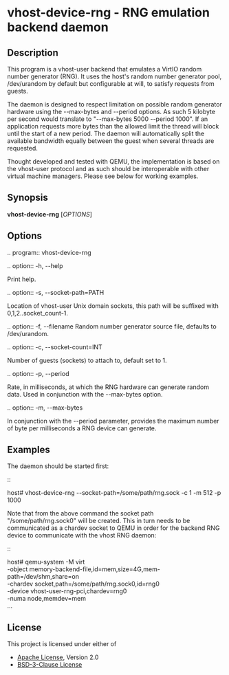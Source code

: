 # vhost-device-rng - RNG emulation backend daemon

## Description
This program is a vhost-user backend that emulates a VirtIO random number
generator (RNG).  It uses the host's random number generator pool,
/dev/urandom by default but configurable at will, to satisfy requests from
guests.

The daemon is designed to respect limitation on possible random generator
hardware using the --max-bytes and --period options.  As such 5 kilobyte per
second would translate to "--max-bytes 5000 --period 1000".  If an application
requests more bytes than the allowed limit the thread will block until the
start of a new period.  The daemon will automatically split the available
bandwidth equally between the guest when several threads are requested.

Thought developed and tested with QEMU, the implementation is based on the
vhost-user protocol and as such should be interoperable with other virtual
machine managers.  Please see below for working examples.

## Synopsis

**vhost-device-rng** [*OPTIONS*]

## Options

.. program:: vhost-device-rng

.. option:: -h, --help

  Print help.

.. option:: -s, --socket-path=PATH

  Location of vhost-user Unix domain sockets, this path will be suffixed with
  0,1,2..socket_count-1.

.. option:: -f, --filename
  Random number generator source file, defaults to /dev/urandom.

.. option:: -c, --socket-count=INT

  Number of guests (sockets) to attach to, default set to 1.

.. option:: -p, --period

  Rate, in milliseconds, at which the RNG hardware can generate random data.
  Used in conjunction with the --max-bytes option.

.. option:: -m, --max-bytes

  In conjunction with the --period parameter, provides the maximum number of byte
  per milliseconds a RNG device can generate.

## Examples

The daemon should be started first:

::

  host# vhost-device-rng --socket-path=/some/path/rng.sock -c 1 -m 512 -p 1000

Note that from the above command the socket path "/some/path/rng.sock0" will be
created.  This in turn needs to be communicated as a chardev socket to QEMU in order
for the backend RNG device to communicate with the vhost RNG daemon:

::

  host# qemu-system -M virt                                                 \
      -object memory-backend-file,id=mem,size=4G,mem-path=/dev/shm,share=on \
      -chardev socket,path=/some/path/rng.sock0,id=rng0                     \
      -device vhost-user-rng-pci,chardev=rng0                               \
      -numa node,memdev=mem                                                 \
      ...

## License

This project is licensed under either of

- [Apache License](http://www.apache.org/licenses/LICENSE-2.0), Version 2.0
- [BSD-3-Clause License](https://opensource.org/licenses/BSD-3-Clause)
